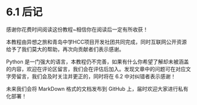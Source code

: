 # 6.1 后记

感谢你花费时间阅读这份教程~相信你在阅读后一定有所收获！

本教程由异想之旅和青岛中学HCC项目开发社团共同完成，同时互联网公开资源给予了我们莫大的帮助，再次向贡献者们表示感谢。

Python 是一门强大的语言，本教程仍不完善，如果有什么你希望了解却未被涵盖的内容，欢迎在评论区留言，我们会在评估后加入。发现文章中的问题可在对应文字旁留言，我们会及时关注并更正的，同时将在 6.2 中对纠错者表示感谢！

未来我们会将 MarkDown 格式的文档发布到 GitHub 上，届时欢迎大家进行私有化部署！
